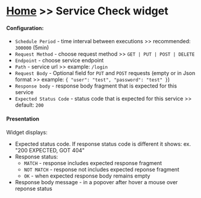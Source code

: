 # [Home](/cogboard/) >> Service Check widget

#### Configuration:

- `Schedule Period` - time interval between executions >> recommended: `300000` (5min)
- `Request Method` - choose request method >> `GET | PUT | POST | DELETE`
- `Endpoint` - choose service endpoint
- `Path` - service url >> example: `/login`
- `Request Body` - Optional field for `PUT` and `POST` requests (empty or in Json format >> example: `{ "user": "test", "password": "test" }`)
- `Response body` - response body fragment that is expected for this service
- `Expected Status Code` - status code that is expected for this service >> default: `200`

#### Presentation

Widget displays:

- Expected status code. If response status code is different it shows: ex. "200 EXPECTED, GOT 404"
- Response status:
  - `MATCH` - response includes expected response fragment
  - `NOT MATCH` - response not includes expected reponse fragment
  - `OK` - when expected response body remains empty
- Response body message - in a popover after hover a mouse over reponse status
